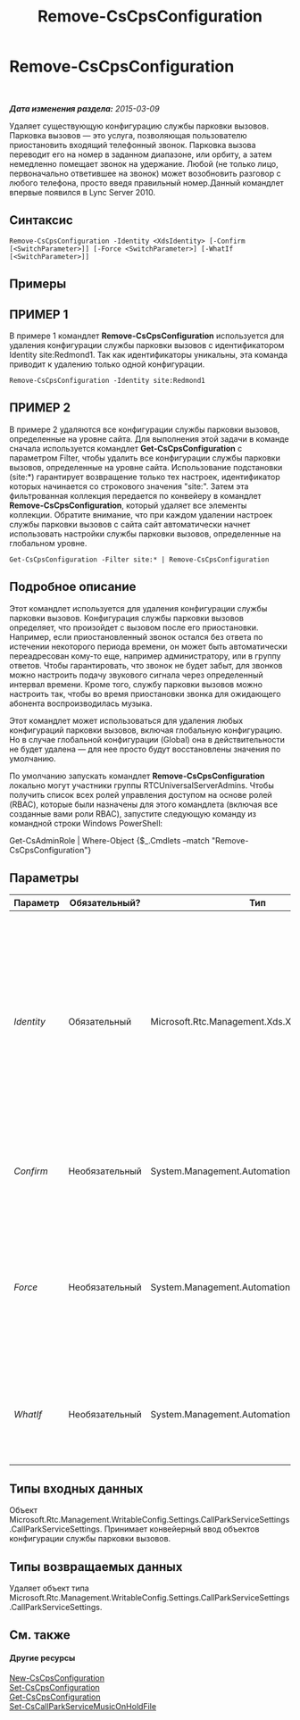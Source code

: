 ﻿---
title: Remove-CsCpsConfiguration
TOCTitle: Remove-CsCpsConfiguration
ms:assetid: 546343e1-a2e4-4bc0-bf6d-c8ae9bb3e690
ms:mtpsurl: https://technet.microsoft.com/ru-ru/library/Gg398358(v=OCS.15)
ms:contentKeyID: 49309784
ms.date: 05/19/2016
mtps_version: v=OCS.15
ms.translationtype: HT
---

# Remove-CsCpsConfiguration

 

_**Дата изменения раздела:** 2015-03-09_

Удаляет существующую конфигурацию службы парковки вызовов. Парковка вызовов — это услуга, позволяющая пользователю приостановить входящий телефонный звонок. Парковка вызова переводит его на номер в заданном диапазоне, или орбиту, а затем немедленно помещает звонок на удержание. Любой (не только лицо, первоначально ответившее на звонок) может возобновить разговор с любого телефона, просто введя правильный номер.Данный командлет впервые появился в Lync Server 2010.

## Синтаксис

    Remove-CsCpsConfiguration -Identity <XdsIdentity> [-Confirm [<SwitchParameter>]] [-Force <SwitchParameter>] [-WhatIf [<SwitchParameter>]]

## Примеры

## ПРИМЕР 1

В примере 1 командлет **Remove-CsCpsConfiguration** используется для удаления конфигурации службы парковки вызовов с идентификатором Identity site:Redmond1. Так как идентификаторы уникальны, эта команда приводит к удалению только одной конфигурации.

    Remove-CsCpsConfiguration -Identity site:Redmond1

## ПРИМЕР 2

В примере 2 удаляются все конфигурации службы парковки вызовов, определенные на уровне сайта. Для выполнения этой задачи в команде сначала используется командлет **Get-CsCpsConfiguration** с параметром Filter, чтобы удалить все конфигурации службы парковки вызовов, определенные на уровне сайта. Использование подстановки (site:\*) гарантирует возвращение только тех настроек, идентификатор которых начинается со строкового значения "site:". Затем эта фильтрованная коллекция передается по конвейеру в командлет **Remove-CsCpsConfiguration**, который удаляет все элементы коллекции. Обратите внимание, что при каждом удалении настроек службы парковки вызовов с сайта сайт автоматически начнет использовать настройки службы парковки вызовов, определенные на глобальном уровне.

    Get-CsCpsConfiguration -Filter site:* | Remove-CsCpsConfiguration

## Подробное описание

Этот командлет используется для удаления конфигурации службы парковки вызовов. Конфигурация службы парковки вызовов определяет, что произойдет с вызовом после его приостановки. Например, если приостановленный звонок остался без ответа по истечении некоторого периода времени, он может быть автоматически переадресован кому-то еще, например администратору, или в группу ответов. Чтобы гарантировать, что звонок не будет забыт, для звонков можно настроить подачу звукового сигнала через определенный интервал времени. Кроме того, службу парковки вызовов можно настроить так, чтобы во время приостановки звонка для ожидающего абонента воспроизводилась музыка.

Этот командлет может использоваться для удаления любых конфигураций парковки вызовов, включая глобальную конфигурацию. Но в случае глобальной конфигурации (Global) она в действительности не будет удалена — для нее просто будут восстановлены значения по умолчанию.

По умолчанию запускать командлет **Remove-CsCpsConfiguration** локально могут участники группы RTCUniversalServerAdmins. Чтобы получить список всех ролей управления доступом на основе ролей (RBAC), которые были назначены для этого командлета (включая все созданные вами роли RBAC), запустите следующую команду из командной строки Windows PowerShell:

Get-CsAdminRole | Where-Object {$\_.Cmdlets –match "Remove-CsCpsConfiguration"}

## Параметры


<table>
<colgroup>
<col style="width: 25%" />
<col style="width: 25%" />
<col style="width: 25%" />
<col style="width: 25%" />
</colgroup>
<thead>
<tr class="header">
<th>Параметр</th>
<th>Обязательный?</th>
<th>Тип</th>
<th>Описание</th>
</tr>
</thead>
<tbody>
<tr class="odd">
<td><p><em>Identity</em></p></td>
<td><p>Обязательный</p></td>
<td><p>Microsoft.Rtc.Management.Xds.XdsIdentity</p></td>
<td><p>Уникальный идентификатор удаляемой конфигурации службы парковки вызовов. Должен использоваться идентификатор Global или site:&lt;имя_сайта&gt;, где &lt;имя_сайта&gt; — это имя сайта, к которому применяется конфигурация.</p></td>
</tr>
<tr class="even">
<td><p><em>Confirm</em></p></td>
<td><p>Необязательный</p></td>
<td><p>System.Management.Automation.SwitchParameter</p></td>
<td><p>Запрашивает подтверждение перед выполнением команды.</p></td>
</tr>
<tr class="odd">
<td><p><em>Force</em></p></td>
<td><p>Необязательный</p></td>
<td><p>System.Management.Automation.SwitchParameter</p></td>
<td><p>Отменяет вывод каких-либо запросов на подтверждение, которые в противном случае отображались бы перед внесением изменений.</p></td>
</tr>
<tr class="even">
<td><p><em>WhatIf</em></p></td>
<td><p>Необязательный</p></td>
<td><p>System.Management.Automation.SwitchParameter</p></td>
<td><p>Описывает, что произойдет при выполнении команды без реального выполнения команды.</p></td>
</tr>
</tbody>
</table>


## Типы входных данных

Объект Microsoft.Rtc.Management.WritableConfig.Settings.CallParkServiceSettings.CallParkServiceSettings. Принимает конвейерный ввод объектов конфигурации службы парковки вызовов.

## Типы возвращаемых данных

Удаляет объект типа Microsoft.Rtc.Management.WritableConfig.Settings.CallParkServiceSettings.CallParkServiceSettings.

## См. также

#### Другие ресурсы

[New-CsCpsConfiguration](new-cscpsconfiguration.md)  
[Set-CsCpsConfiguration](set-cscpsconfiguration.md)  
[Get-CsCpsConfiguration](get-cscpsconfiguration.md)  
[Set-CsCallParkServiceMusicOnHoldFile](set-cscallparkservicemusiconholdfile.md)

